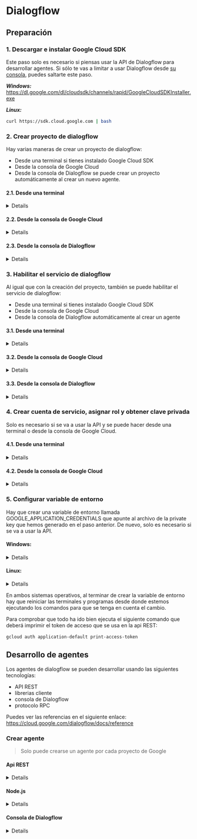# Dialogflow

## Preparación

### 1. Descargar e instalar Google Cloud SDK
Este paso solo es necesario si piensas usar la API de Dialogflow para desarrollar agentes. Si sólo te vas a limitar a usar Dialogflow desde [su consola](https://console.dialogflow.com/api-client/#/login), puedes saltarte este paso.

_**Windows:**_ https://dl.google.com/dl/cloudsdk/channels/rapid/GoogleCloudSDKInstaller.exe

_**Linux:**_
```sh
curl https://sdk.cloud.google.com | bash
```

### 2. Crear proyecto de dialogflow

Hay varias maneras de crear un proyecto de dialogflow:
* Desde una terminal si tienes instalado Google Cloud SDK
* Desde la consola de Google Cloud
* Desde la consola de Dialogflow se puede crear un proyecto automáticamente al crear un nuevo agente.

#### 2.1. Desde una terminal

<details>

Si no has ejecutado el siguiente comando, bastará con ejecutarlo y seleccionar las opciones que correspondan en cada caso, ya que una de ellas será la de crear un nuevo proyecto:

    gcloud init

Si ya lo has ejecutado, puedes volver a ejecutarlo seleccionando la opcion de reinicializar configuración. O si lo prefieres, también puedes crear un nuevo proyecto de la siguiente manera:

<a id="user-checking"></a>
1. Ejecuta el siguiente comando y comprueba que tu usuario es el que está marcado con un asterisco en la columna de la cuenta activa:
    ```sh
    gcloud auth list
    ```

2. Si no encuentras tu usuario, o no está marcado con un asterisco, haz login con el siguiente comando:
    ```sh
    gcloud auth login [usuario-de-google]
    ```
    > El parametro `usuario-de-google` es opcional. Si no se lo indicas ahí tendrás que indicarlo en la ventana de login de google que se te abrirá al ejecutar el comando.

3. Una vez hecho el login, ejecuta el siguiente comando para crear un nuevo projecto con el id que quieras que tenga:

    ```sh
    gcloud projects create <id-del-proyecto>
    ```
    > Es importante destacar que el _id-del-proyecto_ debe ser único respecto a todos los id de todos los proyectos que se han creado en Google Cloud por cualquier usuario, de modo que si intentas crear un proyecto pero obtienes un error porque dicho proyecto ya existe aunque no lo hayas creado, entonces puede ser que otro usuario ya haya creado anteriormente un proyecto con ese id.

4. Podemos confirmar que lo hemos creado usando el siguiente comando que muestra todos nuestros proyectos:

    ```sh
    gcloud projects list
    ```

</details>

#### 2.2. Desde la consola de Google Cloud

<details>

1. Accede a [Google Cloud Console](https://console.cloud.google.com/)
2. Click en la parte superior
![](./screenshots/Screenshot_01.png)
3. Click en NEW PROJECT
![](./screenshots/Screenshot_02.png)
4. Rellena el formulario y haz click en CREATE
![](./screenshots/Screenshot_03.png)

</details>

#### 2.3. Desde la consola de Dialogflow

<details>

Se puede crear también un proyecto automáticamente al crear un agente. Esto se verá más adelante.

</details>

### 3. Habilitar el servicio de dialogflow

Al igual que con la creación del proyecto, también se puede habilitar el servicio de dialogflow:
* Desde una terminal si tienes instalado Google Cloud SDK
* Desde la consola de Google Cloud
* Desde la consola de Dialogflow automáticamente al crear un agente

#### 3.1. Desde una terminal

<details>

Suponiendo que estamos usando [la cuenta que tenemos que usar](#user-checking), para habilitar el servicio de dialogflow desde una terminal hay que seguir los siguientes pasos:

1. Establecer como actual el proyecto del que queremos habilitar el servicio:
    ```
    gcloud config set project <id-del-proyecto>
    ```
    > Puedes comprobar el proyecto actual con este comando:
    > ```sh
    > gcloud config get-value project
    > ```

2. Habilitar el servicio:
    ```
    gcloud services enable dialogflow.googleapis.com
    ```

</details>

#### 3.2. Desde la consola de Google Cloud

<details>

1. Accede a [Google Cloud Console](https://console.cloud.google.com/)

2. En el menú de la izquierda, en APIs & Services, haz click en 'Dashboard'
![](./screenshots/Screenshot_04.png)

3. Click en el botón '+ ENABLE APIS AND SERVICES'
![](./screenshots/Screenshot_05.png)

4. En el buscador introduce 'Dialogflow'
![](./screenshots/Screenshot_06.png)

5. Selecciona 'Dialogflow API'
![](./screenshots/Screenshot_07.png)

6. Asegurándote de que está seleccionado el proyecto correcto, haz click en 'ENABLE'.
![](./screenshots/Screenshot_08.png)

</details>

#### 3.3. Desde la consola de Dialogflow

<details>

El servicio se activa automáticamente al crear un agente, lo cual se verá más adelante.

</details>

### 4. Crear cuenta de servicio, asignar rol y obtener clave privada
Solo es necesario si se va a usar la API y se puede hacer desde una terminal o desde la consola de Google Cloud.

#### 4.1. Desde una terminal

<details>

1. Crear cuenta de servicio
    ```sh
    gcloud iam service-accounts create [NAME] \
        --description "[DESCRIPTION]" \
        --display-name "[DISPLAY-NAME]"
    ```
    > Los parámetros `--description` y `--display-name` son opcionales
    
    Tambien puedes ver las cuentas de servicio que ya estan creadas:

    ```sh
    gcloud iam service-accounts list
    ```

2. Darle un rol a la cuenta de servicio

    Para asignar un rol a una cuenta de servicio:

    ```sh
    gcloud [GROUP] add-iam-policy-binding [RESOURCE] \
        --member [MEMBER] \
        --role [ROLE_ID]
    ```

    Si por ejemplo quisieramos darle el rol `roles/viewer` al usuario `alice@example.com` en el proyecto `my-project`:

    ```sh
    gcloud projects add-iam-policy-binding my-project \
        --member user:alice@example.com \
        --role roles/viewer
    ```

    En nuestro caso se trata de una cuenta de servicio al que, para evitar problemas, le asignaremos el rol `roles/owner` que es el que tiene permisos para hacer cualquier cosa en el proyecto:

    ```sh
    gcloud projects add-iam-policy-binding [PROJECT_ID] \
        --member serviceAccount:[NAME]@[PROJECT_ID].iam.gserviceaccount.com \
        --role roles/owner
    ```

    > Si quieres, puedes ver todos los roles que se pueden asignar con este comando:
    > ```sh
    > gcloud iam list-grantable-roles //cloudresourcemanager.googleapis.com/projects/[PROJECT-ID] > roles.txt
    > ```
    > Una vez ejecutado, se creará un archivo `roles.txt` en el que se muestran todos los roles que se pueden asignar al proyecto.

3. Obtener clave privada
    ```sh
    gcloud iam service-accounts keys create [FILE_NAME].json --iam-account [NAME]@[PROJECT_ID].iam.gserviceaccount.com
    ```

</details>

#### 4.2. Desde la consola de Google Cloud

<details>

1. Accede a [Google Cloud Console](https://console.cloud.google.com/)
2. Menú izquierdo --> APIs & Services --> Credentials
![](./screenshots/Screenshot_09.png)
3. CREATE CREDENTIALS --> Service account
![](./screenshots/Screenshot_10.png)
4. Rellena el formulario y haz click en CREATE
![](./screenshots/Screenshot_11.png)
5. Selecciona Project --> Owner para que la cuenta de servicio tenga acceso completo a todos los recursos y luego haz click en CONTINUE
![](./screenshots/Screenshot_12.png)
6. Click en CREATE KEY para descargar el archivo, selecciona JSON, click en CREATE y luego click en DONE
![](./screenshots/Screenshot_13.png)

</details>

### 5. Configurar variable de entorno
Hay que crear una variable de entorno llamada GOOGLE_APPLICATION_CREDENTIALS que apunte al archivo de la private key que hemos generado en el paso anterior. De nuevo, solo es necesario si se va a usar la API.

#### Windows:

<details>

![](./screenshots/Screenshot_14.png)
![](./screenshots/Screenshot_15.png)

</details>

#### Linux:

<details>

En el archivo `~/.bashrc` hay que añadir al final la siguiente linea:
```sh
GOOGLE_APPLICATION_CREDENTIALS=Ruta_al_archivo_.json_de_la_private_key
```

</details>

En ambos sistemas operativos, al terminar de crear la variable de entorno hay que reiniciar las terminales y programas desde donde estemos ejecutando los comandos para que se tenga en cuenta el cambio.

Para comprobar que todo ha ido bien ejecuta el siguiente comando que deberá imprimir el token de acceso que se usa en la api REST:

```
gcloud auth application-default print-access-token
```

## Desarrollo de agentes

Los agentes de dialogflow se pueden desarrollar usando las siguientes tecnologías:
* API REST
* librerias cliente
* consola de Dialogflow
* protocolo RPC

Puedes ver las referencias en el siguiente enlace:  
https://cloud.google.com/dialogflow/docs/reference

### Crear agente

> Solo puede crearse un agente por cada proyecto de Google

#### Api REST

<details>

Sustituye en el siguiente comando lo siguiente:
* **_project-id_:** Id del proyecto
* **_timezone-value_:** Zona temporal. Por ejemplo: **`Europe/Madrid`**. [Ver zonas temporales](https://cloud.google.com/dataprep/docs/html/Supported-Time-Zone-Values_66194188).
* **_language-code_:** Código del lenguaje. Por ejemplo: **`en`**. [Ver codigos de lenguajes](https://cloud.google.com/dialogflow/docs/reference/language).
* **_agent-name_:** Nombre del agente.
```
curl --request POST \
    --header "Authorization: Bearer $(gcloud auth application-default print-access-token)" \
    --header "Accept: application/json" \
    --header "Content-Type: application/json" \
    --data "{
        'parent': 'projects/project-id',
        'displayName':'agent-name',
        'defaultLanguageCode':'language-code'
        'timeZone':'timezone-value'
    }" \
    "https://dialogflow.googleapis.com/v2/projects/project-id/agent"
```
> Si ya tenias creado un agente en el proyecto, en lugar de crearse otro se actualizará el que ya estaba.

Si obtienes un error como el siguiente:
```
{
    "error": {
        "code": 401,
        "message": "Request is missing required authentication credential. Expected OAuth 2 access token, login cookie or other valid authentication credential. See https://developers.google.com/identity/sign-in/web/devconsole-project.",
        "status": "UNAUTHENTICATED"
    }
}
```

Asegúrate de que la variable de entorno GOOGLE_APPLICATION_CREDENTIALS está apuntando al archivo de las credenciales correcto.

</details>

#### Node.js

<details>

Instala la dependencia de dialogflow:

    npm install @google-cloud/dialogflow

Si el comando anterior lanza un error, prueba con este:

    npm install github:googleapis/nodejs-dialogflow

> También podrías instalar la dependencia de dialogflow con este comando:
> ```sh
> npm install dialogflow
> ```
> Pero entonces no podrás autocompletar código con tu editor de texto, ya que esa libreria no incluye la definición de tipos.

Crea un archivo index.js con el siguiente contenido:

```js
import { AgentsClient } from "@google-cloud/dialogflow";

new AgentsClient().setAgent({
    agent: {
        parent: 'projects/project-id',
        displayName:'agent-name',
        defaultLanguageCode:'',
        timeZone:'timezone-value',
    }
});
```
> Si has usado `npm install dialogflow` para instalar la dependencia entonces sustituye la primera linea de código del archivo index.js por lo siguiente:
> ```js
> import { AgentsClient } from "dialogflow";
> ```

Ejecuta el siguiente comando:

    node index.js

</details>

#### Consola de Dialogflow

<details>

1. Click en Create Agent
![](./screenshots/Screenshot_16.png)
2. Si has creado un proyecto y has activado el servicio de dialogflow en él, aparecerá una lista desplegable en el que poder seleccionarlo. En esa lista desplegable también puedes seleccionar la opción de crear un nuevo proyecto de Google.  
Si no has creado ningún proyecto no aparecerá ninguna lista desplegable. En su lugar aparecerá un texto en el que se aclara que se creará automáticamente un nuevo proyecto de GCP al guardar el agente, como en la imagen del paso 3.
![](./screenshots/Screenshot_17.png)
![](./screenshots/Screenshot_18.png)
3. Ponle un nombre al agente y selecciona el lenguaje y la zona temporal, y luego haz click en CREATE
![](./screenshots/Screenshot_19.png)

</details>
